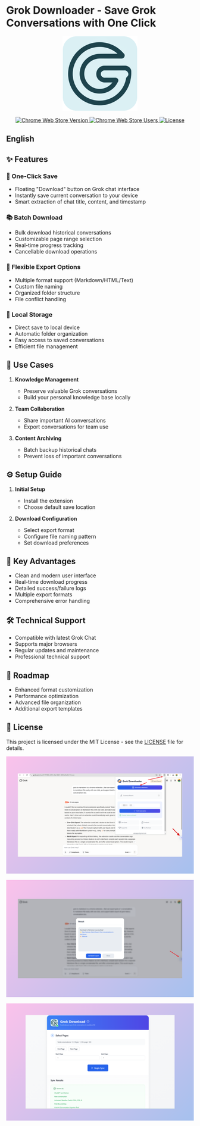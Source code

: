 # Grok Downloader - Save Grok Conversations with One Click

<p align="center">
  <img src="icon.png" alt="Grok Downloader Logo" width="200"/>
</p>

<p align="center">
  <a href="https://chrome.google.com/webstore/detail/galloooddjgocojmhlgfhnekfmfdphge">
    <img src="https://img.shields.io/chrome-web-store/v/galloooddjgocojmhlgfhnekfmfdphge" alt="Chrome Web Store Version">
  </a>
  <a href="https://chrome.google.com/webstore/detail/galloooddjgocojmhlgfhnekfmfdphge">
    <img src="https://img.shields.io/chrome-web-store/users/galloooddjgocojmhlgfhnekfmfdphge" alt="Chrome Web Store Users">
  </a>
  <a href="https://github.com/yourusername/grok-downloader/blob/main/LICENSE">
    <img src="https://img.shields.io/github/license/aluoapp/grok-downloader" alt="License">
  </a>
</p>



<h2 id="english">English</h2>

## ✨ Features

### 🚀 One-Click Save
- Floating "Download" button on Grok chat interface
- Instantly save current conversation to your device
- Smart extraction of chat title, content, and timestamp

### 📚 Batch Download
- Bulk download historical conversations
- Customizable page range selection
- Real-time progress tracking
- Cancellable download operations

### 🔄 Flexible Export Options
- Multiple format support (Markdown/HTML/Text)
- Custom file naming
- Organized folder structure
- File conflict handling

### 🔌 Local Storage
- Direct save to local device
- Automatic folder organization
- Easy access to saved conversations
- Efficient file management

## 🎯 Use Cases

1. **Knowledge Management**
   - Preserve valuable Grok conversations
   - Build your personal knowledge base locally

2. **Team Collaboration**
   - Share important AI conversations
   - Export conversations for team use

3. **Content Archiving**
   - Batch backup historical chats
   - Prevent loss of important conversations

## ⚙️ Setup Guide

1. **Initial Setup**
   - Install the extension
   - Choose default save location

2. **Download Configuration**
   - Select export format
   - Configure file naming pattern
   - Set download preferences

## 💫 Key Advantages

- Clean and modern user interface
- Real-time download progress
- Detailed success/failure logs
- Multiple export formats
- Comprehensive error handling

## 🛠️ Technical Support

- Compatible with latest Grok Chat
- Supports major browsers
- Regular updates and maintenance
- Professional technical support

## 🚀 Roadmap

- Enhanced format customization
- Performance optimization
- Advanced file organization
- Additional export templates

## 📝 License

This project is licensed under the MIT License - see the [LICENSE](LICENSE) file for details.

<p align="center">
  <img src="download-1.png" alt="Grok " />
</p>
<p align="center">
  <img src="download-2.png" alt="Grok " />
</p>
<p align="center">
  <img src="download-3.png" alt="Grok " />
</p>
